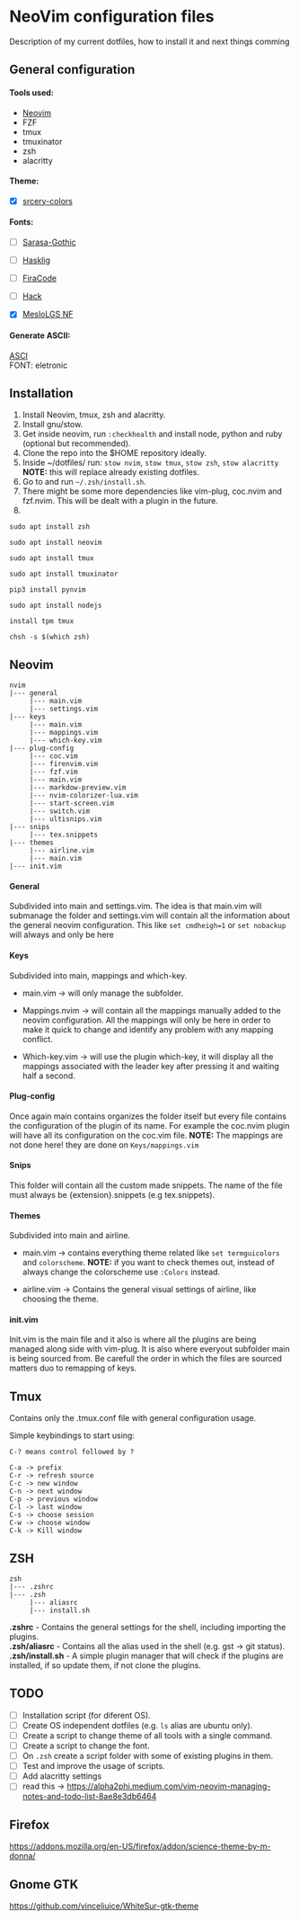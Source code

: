 # NeoVim configuration files

Description of my current dotfiles, how to install it and next things comming

## General configuration

#### Tools used:
 - [Neovim](neovim.io)
 - FZF
 - tmux
 - tmuxinator
 - zsh
 - alacritty

#### Theme:
 - [X] [srcery-colors](https://srcery-colors.github.io/)


#### Fonts:

 - [ ] [Sarasa-Gothic](https://github.com/be5invis/Sarasa-Gothic)
 - [ ] [Hasklig](https://github.com/i-tu/Hasklig)
 - [ ] [FiraCode](https://github.com/tonsky/FiraCode)
 - [ ] [Hack](https://github.com/source-foundry/Hack)
 - [x] [MesloLGS NF](https://github.com/romkatv/dotfiles-public/blob/master/.local/share/fonts/NerdFonts/MesloLGS%20NF%20Regular.ttf)


#### Generate ASCII:

[ASCI](http://patorjk.com/software/taag/)
\
FONT: eletronic

## Installation

1. Install Neovim, tmux, zsh and alacritty.
1. Install gnu/stow.
1. Get inside neovim, run `:checkhealth` and install node, python and ruby (optional but recommended).
1. Clone the repo into the $HOME repository ideally.
1. Inside ~/dotfiles/ run: `stow nvim`, `stow tmux`, `stow zsh`, `stow alacritty` **NOTE:** this will replace already existing dotfiles.
1. Go to and run `~/.zsh/install.sh`.
1. There might be some more dependencies like vim-plug, coc.nvim and fzf.nvim. This will be dealt with a plugin in the future.
1.
```
sudo apt install zsh

sudo apt install neovim

sudo apt install tmux

sudo apt install tmuxinator

pip3 install pynvim

sudo apt install nodejs

install tpm tmux

chsh -s $(which zsh)
```


## Neovim

```
nvim
|--- general
     |--- main.vim
     |--- settings.vim
|--- keys
     |--- main.vim
     |--- mappings.vim
     |--- which-key.vim
|--- plug-config
     |--- coc.vim
     |--- firenvim.vim
     |--- fzf.vim    
     |--- main.vim  
     |--- markdow-preview.vim
     |--- nvim-colorizer-lua.vim
     |--- start-screen.vim     
     |--- switch.vim          
     |--- ultisnips.vim      
|--- snips
     |--- tex.snippets
|--- themes
     |--- airline.vim
     |--- main.vim
|--- init.vim
```

#### General
Subdivided into main and settings.vim. The idea is that main.vim will submanage the folder and settings.vim will contain all the information about the general neovim configuration. This like `set cmdheigh=1` or `set nobackup` will always and only be here

#### Keys
Subdivided into main, mappings and which-key.

- main.vim -> will only manage the subfolder.

- Mappings.nvim -> will contain all the mappings manually added to the neovim configuration. All the mappings will only be here in order to make it quick to change and identify any problem with any mapping conflict.

- Which-key.vim -> will use the plugin which-key, it will display all the mappings associated with the leader key after pressing it and waiting half a second.

#### Plug-config
Once again main contains organizes the folder itself but every file contains the configuration of the plugin of its name. For example the coc.nvim plugin will have all its configuration on the coc.vim file. **NOTE:** The mappings are not done here! they are done on ``Keys/mappings.vim``

#### Snips
This folder will contain all the custom made snippets. The name of the file must always be {extension}.snippets (e.g tex.snippets).

#### Themes
Subdivided into main and airline.
- main.vim -> contains everything theme related like `set termguicolors` and `colorscheme`. **NOTE:** if you want to check themes out, instead of always change the colorscheme use `:Colors` instead.

- airline.vim -> Contains the general visual settings of airline, like choosing the theme.

#### init.vim
Init.vim is the main file and it also is where all the plugins are being managed along side with vim-plug. It is also where everyout subfolder main is being sourced from. Be carefull the order in which the files are sourced matters duo to remapping of keys.

## Tmux

Contains only the .tmux.conf file with general configuration usage.

Simple keybindings to start using:
```
C-? means control followed by ?

C-a -> prefix
C-r -> refresh source
C-c -> new window
C-n -> next window
C-p -> previous window
C-l -> last window
C-s -> choose session
C-w -> choose window
C-k -> Kill window
```

## ZSH

```
zsh
|--- .zshrc
|--- .zsh
     |--- aliasrc
     |--- install.sh
```

**.zshrc** - Contains the general settings for the shell, including importing the plugins.
\
**.zsh/aliasrc** - Contains all the alias used in the shell (e.g. gst -> git status).
\
**.zsh/install.sh** - A simple plugin manager that will check if the plugins are installed, if so update them, if not clone the plugins.

## TODO

 - [ ] Installation script (for diferent OS).
 - [ ] Create OS independent dotfiles (e.g. `ls` alias are ubuntu only).
 - [ ] Create a script to change theme of all tools with a single command.
 - [ ] Create a script to change the font.
 - [ ] On `.zsh` create a script folder with some of existing plugins in them.
 - [ ] Test and improve the usage of scripts.
 - [ ] Add alacritty settings
 - [ ] read this -> https://alpha2phi.medium.com/vim-neovim-managing-notes-and-todo-list-8ae8e3db6464

## Firefox
https://addons.mozilla.org/en-US/firefox/addon/science-theme-by-m-donna/

## Gnome GTK
https://github.com/vinceliuice/WhiteSur-gtk-theme

